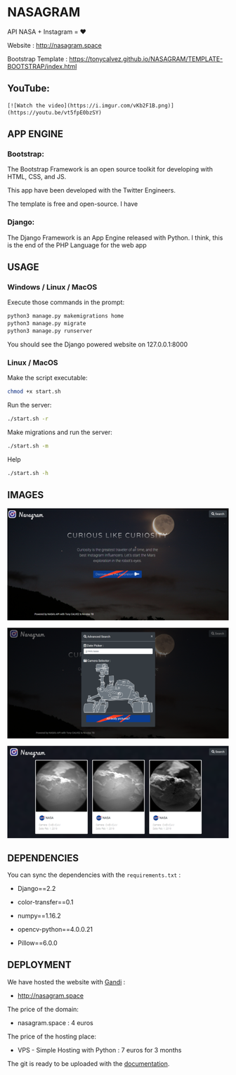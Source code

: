 # NASAGRAM
API NASA + Instagram = ❤️

Website : http://nasagram.space

Bootstrap Template : https://tonycalvez.github.io/NASAGRAM/TEMPLATE-BOOTSTRAP/index.html 


## YouTube:
```none
[![Watch the video](https://i.imgur.com/vKb2F1B.png)](https://youtu.be/vt5fpE0bzSY)
```


## APP ENGINE

### Bootstrap:

The Bootstrap Framework is an open source toolkit for developing with HTML, CSS, and JS. 

This app have been developed with the Twitter Engineers.

The template is free and open-source. I have 



### Django:

The Django Framework is an App Engine released with Python. I think, this is the end of the PHP Language for the web app





## USAGE
### Windows / Linux / MacOS
Execute those commands in the prompt:
~~~bash
python3 manage.py makemigrations home
python3 manage.py migrate
python3 manage.py runserver
~~~

You should see the Django powered website on 127.0.0.1:8000



### Linux / MacOS

Make the script executable:

```bash
chmod +x start.sh
```

Run the server:

```bash
./start.sh -r
```

Make migrations and run the server:

```bash
./start.sh -m
```

Help

```bash
./start.sh -h
```

### 

## IMAGES

![](/image-github/nasagram-img1.png)

![](/image-github/nasagram-img2.png)

![](/image-github/nasagram-img3.png)



## DEPENDENCIES

You can sync the dependencies with the `requirements.txt` : 

  * Django==2.2

  * color-transfer==0.1

  * numpy==1.16.2

  * opencv-python==4.0.0.21

  * Pillow==6.0.0

    

## DEPLOYMENT

We have hosted the website with [Gandi](https://www.gandi.net/fr) : 

- http://nasagram.space

  

The price of the domain: 

- nasagram.space : 4 euros

  

The price of the hosting place: 

- VPS - Simple Hosting with Python : 7 euros for 3 months



The git is ready to be uploaded with the [documentation](https://docs.gandi.net/fr/simple_hosting/langages/python.html).


